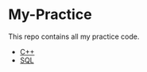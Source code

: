 # My-Practice

This repo contains all my practice code.

- [C++](https://github.com/Harshal0902/My-Practice/tree/main/C%2B%2B)
- [SQL](https://github.com/Harshal0902/My-Practice/tree/main/SQL)
